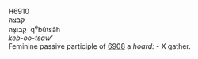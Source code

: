 <body>
  <p>H6910<br>  קבצה  <br> קְבוּצָה  ‎  q<sup>e</sup>bûtsâh  <br><i>keb-oo-tsaw‘ </i><br>Feminine passive participle of <a href="h6908.htm">6908</a>  a <i>hoard: - </i> X gather.<br></p>
 </body>